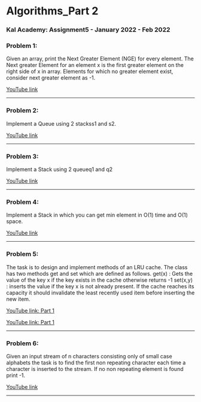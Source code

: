 # Algorithms_Part 2

### Kal Academy: Assignment5 - January 2022 - Feb 2022

### Problem 1: 
Given an array, print the Next Greater Element (NGE) for every element. The Next greater Element for an element x is the first greater element on the right side of x in array. Elements for which no greater element exist, consider next greater element as -1.

[YouTube link](https://youtu.be/C8A8-cqR5Cg) 

---

### Problem 2: 
Implement a Queue using 2 stackss1 and s2.

[YouTube link](https://youtu.be/61Tj-K8AJS0) 

---

### Problem 3: 
Implement a Stack using 2 queueq1 and q2

[YouTube link](https://youtu.be/5mfLqU14yY0) 

---

### Problem 4: 
Implement a Stack in which you can get min element in O(1) time and O(1) space.

[YouTube link](https://youtu.be/GfKQqsnXLgk) 

---

### Problem 5: 
The task is to design and implement methods of an LRU cache. The class has two methods get and set which are defined as follows.
get(x)   : Gets the value of the key x if the key exists in the cache otherwise returns -1
set(x,y) : inserts the value if the key x is not already present. If the cache reaches its capacity it should invalidate the least recently used item before inserting the new item.

[YouTube link: Part 1](https://youtu.be/lVO4baL3nvY) 

[YouTube link: Part 1](https://youtu.be/fbinfjOfP58) 

---

### Problem 6: 
Given an input stream of n characters consisting only of small case alphabets the task is to find the first non repeating character each time a character is inserted to the stream. If no non repeating element is found print -1.

[YouTube link](https://youtu.be/q5_hOgmxb8g) 

---
